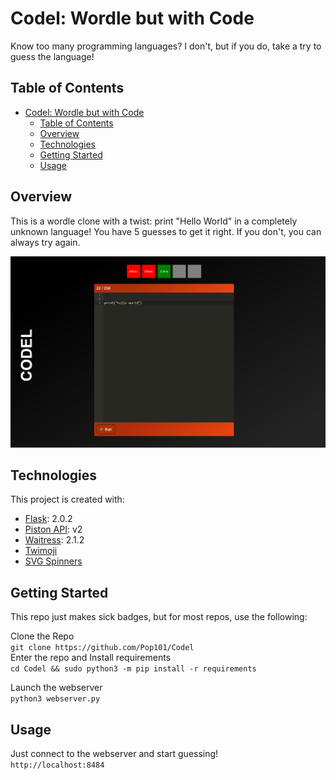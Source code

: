# Codel: Wordle but with Code

Know too many programming languages? I don't, but if you do, take a try to guess the language!

## Table of Contents

- [Codel: Wordle but with Code](#codel-wordle-but-with-code)
  - [Table of Contents](#table-of-contents)
  - [Overview](#overview)
  - [Technologies](#technologies)
  - [Getting Started](#getting-started)
  - [Usage](#usage)

## Overview

This is a wordle clone with a twist: print "Hello World" in a completely unknown language! You have 5 guesses to get it right. If you don't, you can always try again.

![Screenshot](.github/screenshot.png)

## Technologies

This project is created with:

- [Flask](https://flask.palletsprojects.com/en/2.0.x/): 2.0.2
- [Piston API](https://github.com/engineer-man/piston): v2
- [Waitress](https://docs.pylonsproject.org/projects/waitress/en/stable/): 2.1.2
- [Twimoji](https://github.com/twitter/twemoji)
- [SVG Spinners](https://github.com/n3r4zzurr0/svg-spinners)
  
## Getting Started

This repo just makes sick badges, but for most repos, use the following:

Clone the Repo \
```git clone https://github.com/Pop101/Codel``` \
Enter the repo and Install requirements \
```cd Codel && sudo python3 -m pip install -r requirements```

Launch the webserver \
```python3 webserver.py```

## Usage

Just connect to the webserver and start guessing! \
```http://localhost:8484```
